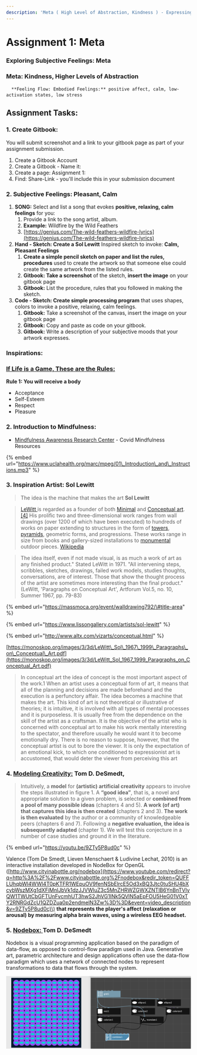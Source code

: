 ```yaml
---
description: 'Meta ( High Level of Abstraction, Kindness ) - Expressing Embodied Feelings'
---
```


# Assignment 1: Meta

### Exploring Subjective Feelings:  Meta

### Meta: Kindness, Higher Levels of Abstraction 

      **Feeling Flow: Embodied Feelings:** positive affect, calm, low-activation states, low stress 

### 

## Assignment Tasks:

### 1. Create Gitbook: 

You will submit screenshot and a link to your gitbook page as part of your assignment submission.

1. Create a Gitbook Account
2. Create a Gitbook - Name it: 
3. Create a page: Assignment 1:
4. Find: Share-Link - you'll include this in your submission document 

### 2. Subjective Feelings:   Pleasant, Calm

1. **SONG:**  Select and list a song that evokes **positive, relaxing, calm feelings** for you: 
   1. Provide a link to the song artist, album.
   2. **Example:**  Wildfire by the Wild Feathers
   3. [https://genius.com/The-wild-feathers-wildfire-lyrics](https://genius.com/The-wild-feathers-wildfire-lyrics)
2. **Hand - Sketch:  Create a Sol Lewitt** Inspired sketch to invoke: **Calm, Pleasant Feelings**
   1. **Create a simple pencil sketch on paper and list the rules,  procedures** used to create the artwork so that someone else could create the same artwork from the listed rules. 
   2. **Gitbook: Take a screenshot** of the sketch, **insert the image** on your gitbook page
   3. **Gitbook:** List the procedure, rules that you followed in making the sketch.
3. **Code - Sketch:  Create simple processing program** that uses shapes, colors to invoke a positive, relaxing, calm feelings.
   1. **Gitbook:**  Take a screenshot of the canvas, insert the image on your gitbook page
   2. **Gitbook:**  Copy and paste as code on your gitbook.
   3. **Gitbook:**  Write a description of your subjective moods that your artwork expresses.

### Inspirations: 

### [If Life is a Game, These are the Rules:](../resources-and-references/resources/games-rules.md)  

**Rule 1: You will receive a body**

* Acceptance
* Self-Esteem
* Respect
* Pleasure

### 2.  Introduction to Mindfulness:

*  [Mindfulness Awareness Research Center](https://www.uclahealth.org/marc/covid19-mindfulness) - Covid Mindfulness Resources

{% embed url="https://www.uclahealth.org/marc/mpeg/01\_Introduction\_and\_Instructions.mp3" %}

### **3. Inspiration Artist: Sol Lewitt**

> The idea is the machine that makes the art   **Sol Lewitt**

> [LeWitt ](https://en.wikipedia.org/wiki/Sol_LeWitt)is regarded as a founder of both [Minimal](https://en.wikipedia.org/wiki/Minimal_art) and [Conceptual art](https://en.wikipedia.org/wiki/Conceptual_art).[\[4\]](https://en.wikipedia.org/wiki/Sol_LeWitt#cite_note-GuggenheimMuseum-4) His prolific two and three-dimensional work ranges from wall drawings \(over 1200 of which have been executed\) to hundreds of works on paper extending to structures in the form of [towers](https://en.wikipedia.org/wiki/Tower), [pyramids](https://en.wikipedia.org/wiki/Pyramid), geometric forms, and progressions. These works range in size from books and gallery-sized installations to [monumental](https://en.wikipedia.org/wiki/Monument) outdoor pieces. [Wikipedia](https://en.wikipedia.org/wiki/Sol_LeWitt)

> The idea itself, even if not made visual, is as much a work of art as any finished product." Stated LeWitt in 1971. "All intervening steps, scribbles, sketches, drawings, failed work models, studies thoughts, conversations, are of interest. Those that show the thought process of the artist are sometimes more interesting than the final product." \(LeWitt, 'Paragraphs on Conceptual Art', Artforum Vol.5, no. 10, Summer 1967, pp. 79-83\)

{% embed url="https://massmoca.org/event/walldrawing792/\#title-area" %}

{% embed url="https://www.lissongallery.com/artists/sol-lewitt" %}

{% embed url="http://www.altx.com/vizarts/conceptual.html" %}

[https://monoskop.org/images/3/3d/LeWitt\_Sol\_1967\_1999\_Paragraphs\_on\_Conceptual\_Art.pdf](https://monoskop.org/images/3/3d/LeWitt_Sol_1967_1999_Paragraphs_on_Conceptual_Art.pdf)



> In conceptual art the idea of concept is the most important aspect of the work.1 When an artist uses a conceptual form of art, it means that all of the planning and decisions are made beforehand and the execution is a perfunctory affair. The idea becomes a machine that makes the art. This kind of art is not theoretical or illustrative of theories; it is intuitive, it is involved with all types of mental processes and it is purposeless. It is usually free from the dependence on the skill of the artist as a craftsman. It is the objective of the artist who is concerned with conceptual art to make his work mentally interesting to the spectator, and therefore usually he would want it to become emotionally dry. There is no reason to suppose, however, that the conceptual artist is out to bore the viewer. It is only the expectation of an emotional kick, to which one conditioned to expressionist art is accustomed, that would deter the viewer from perceiving this art

### 4. [Modeling Creativity:](../resources-and-references/resources/creativity.md#modeling-creativity-tom-d-desmedt)  Tom D. DeSmedt,

> Intuitively, a **model** for **\(artistic\) artificial creativity** appears to involve the steps illustrated in figure 1. A **“good idea”**, that is, a novel and appropriate solution to a given problem, is selected or **combined from a pool of many possible ideas** \(chapters 4 and 5\). **A work \(of art\) that captures this idea is then created** \(chapters 2 and 3\). **The work is then evaluated** by the author or a community of knowledgeable peers \(chapters 6 and 7\). Following a **negative evaluation, the idea is subsequently adapted** \(chapter 1\). We will test this conjecture in a number of case studies and ground it in the literature.

{% embed url="https://youtu.be/9ZTy5P8ud0c" %}

Valence \(Tom De Smedt, Lieven Menschaert & Ludivine Lechat, 2010\) is an interactive installation developed in NodeBox for OpenGL \([http://www.cityinabottle.org/nodebox](https://www.youtube.com/redirect?q=http%3A%2F%2Fwww.cityinabottle.org%2Fnodebox&redir_token=QUFFLUhqbWl4WWl4T0pKTFR1WEpuOV9fenNSbElrcE5Od3xBQ3Jtc0tuSHU4bXcybWszMXg1dXFiMnlJbVk1dzJJVWluZ3c5MnZHRWZGWXZNTlB6YnBnTVIyQW1TWUtCbGFTUnFvcmhUT3hwS2JhVG1INk5QVlN5aEpFOU5HeG01V0xTY2RNRGdZcU1QZDZua0p2endmelN3Zw%3D%3D&event=video_description&v=9ZTy5P8ud0c)\) **that represents the player's affect \(relaxation or arousal\) by measuring alpha brain waves, using a wireless EEG headset.**

### 5. [Nodebox: ](https://www.nodebox.net/download/) Tom D. DeSmedt

Nodebox is a visual programming application based on the paradigm of data-flow, as opposed to control-flow paradigm used in Java.  Generative art, parametric architecture and design applications often use the data-flow paradigm which uses a network of connected nodes to represent transformations to data that flows through the system.

![Modified Nodebox Example](../.gitbook/assets/screen-shot-2021-01-23-at-3.00.42-pm.png)



